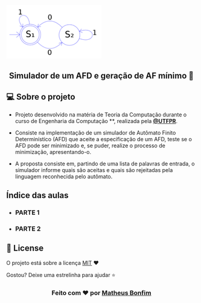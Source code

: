 <img alt="automato" src=".github/automato.png" width="50%"/>

<h2 align="center">
  Simulador de um AFD e geração de AF mínimo 🚀
</h2>

<!-- Tópicos -->

## 💻 Sobre o projeto
- Projeto desenvolvido na matéria de Teoria da Computação durante o curso de Engenharia da Computação **, realizada pela **[@UTFPR](http://www.utfpr.edu.br/)**.

- Consiste na implementação de um simulador de Autômato Finito Determinístico (AFD) que aceite a especificação de um AFD, teste se o AFD pode ser minimizado e, se puder, realize o processo de minimização, apresentando-o.

- A proposta consiste em, partindo de uma lista de palavras de entrada, o simulador informe quais são aceitas e quais são rejeitadas pela linguagem reconhecida pelo autômato.

## Índice das aulas

- ### PARTE 1 

- ### PARTE 2


## :memo: License

O projeto está sobre a licença [MIT](./LICENSE) ❤️ 

Gostou? Deixe uma estrelinha para ajudar ⭐

<!-- Mensagem final -->
<h3 align="center">
Feito com ❤️ por <a href="https://www.linkedin.com/in/matheus-de-farias-bonfim-448667169/">Matheus Bonfim</a>
</h3>